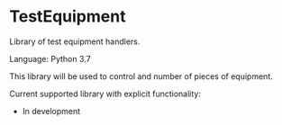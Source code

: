 # TestEquipment
Library of test equipment handlers.

Language: Python 3.7

This library will be used to control and number of pieces of equipment.

Current supported library with explicit functionality:
- In development